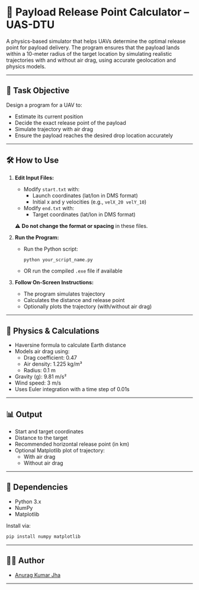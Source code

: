 # 🎯 Payload Release Point Calculator – UAS-DTU

A physics-based simulator that helps UAVs determine the optimal release point for payload delivery. The program ensures that the payload lands within a 10-meter radius of the target location by simulating realistic trajectories with and without air drag, using accurate geolocation and physics models.

---

## 📌 Task Objective

Design a program for a UAV to:

- Estimate its current position
- Decide the exact release point of the payload
- Simulate trajectory with air drag
- Ensure the payload reaches the desired drop location accurately

---

## 🛠 How to Use

1. **Edit Input Files:**

   - Modify `start.txt` with:
     - Launch coordinates (lat/lon in DMS format)
     - Initial x and y velocities (e.g., `velX_20 velY_10`)
   - Modify `end.txt` with:
     - Target coordinates (lat/lon in DMS format)

   ⚠️ **Do not change the format or spacing** in these files.

2. **Run the Program:**

   - Run the Python script:  
     ```bash
     python your_script_name.py
     ```
   - OR run the compiled `.exe` file if available

3. **Follow On-Screen Instructions:**

   - The program simulates trajectory
   - Calculates the distance and release point
   - Optionally plots the trajectory (with/without air drag)

---

## 📐 Physics & Calculations

- Haversine formula to calculate Earth distance
- Models air drag using:
  - Drag coefficient: 0.47
  - Air density: 1.225 kg/m³
  - Radius: 0.1 m
- Gravity (g): 9.81 m/s²
- Wind speed: 3 m/s
- Uses Euler integration with a time step of 0.01s

---

## 📊 Output

- Start and target coordinates
- Distance to the target
- Recommended horizontal release point (in km)
- Optional Matplotlib plot of trajectory:
  - With air drag
  - Without air drag

---

## 🔧 Dependencies

- Python 3.x
- NumPy
- Matplotlib

Install via:

```bash
pip install numpy matplotlib
```

---

## 👨‍💻 Author

- [Anurag Kumar Jha](https://github.com/alt-Anurag)

---


